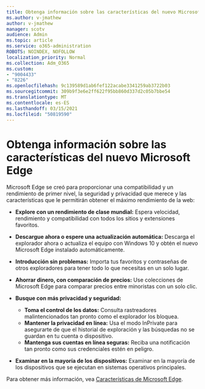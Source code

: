 ```yaml
---
title: Obtenga información sobre las características del nuevo Microsoft Edge
ms.author: v-jmathew
author: v-jmathew
manager: scotv
audience: Admin
ms.topic: article
ms.service: o365-administration
ROBOTS: NOINDEX, NOFOLLOW
localization_priority: Normal
ms.collection: Adm_O365
ms.custom:
- "9004433"
- "8226"
ms.openlocfilehash: 9c139589d1ab6fef122acabe3341259ab3722b03
ms.sourcegitcommit: 309b9f3e6e2ff622f95bb860d337d2c05b7bbe54
ms.translationtype: MT
ms.contentlocale: es-ES
ms.lasthandoff: 03/15/2021
ms.locfileid: "50819590"
---
```

# <a name="learn-about-the-features-of-the-new-microsoft-edge"></a>Obtenga información sobre las características del nuevo Microsoft Edge

Microsoft Edge se creó para proporcionar una compatibilidad y un rendimiento de primer nivel, la seguridad y privacidad que merece y las características que le permitirán obtener el máximo rendimiento de la web:

- **Explore con un rendimiento de clase mundial:** Espera velocidad, rendimiento y compatibilidad con todos los sitios y extensiones favoritos.
- **Descargue ahora o espere una actualización automática:** Descarga el explorador ahora o actualiza el equipo con Windows 10 y obtén el nuevo Microsoft Edge instalado automáticamente.
- **Introducción sin problemas:** Importa tus favoritos y contraseñas de otros exploradores para tener todo lo que necesitas en un solo lugar.
- **Ahorrar dinero, con comparación de precios:** Use colecciones de Microsoft Edge para comparar precios entre minoristas con un solo clic.
- **Busque con más privacidad y seguridad:**
  - **Toma el control de los datos:** Consulta rastreadores malintencionados tan pronto como el explorador los bloquea.
  - **Mantener la privacidad en línea:** Usa el modo InPrivate para asegurarte de que el historial de exploración y las búsquedas no se guardan en tu cuenta o dispositivo.
  - **Mantenga sus cuentas en línea seguras:** Reciba una notificación tan pronto como sus credenciales estén en peligro.

- **Examinar en la mayoría de los dispositivos:** Examinar en la mayoría de los dispositivos que se ejecutan en sistemas operativos principales.

Para obtener más información, vea [Características de Microsoft Edge](https://go.microsoft.com/fwlink/?linkid=2146817).
